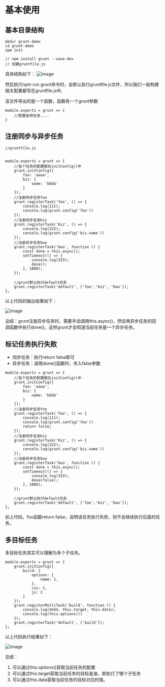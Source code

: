 # 基本使用

## 基本目录结构

```
mkdir grunt-demo
cd grunt-demo
npm init

// npm install grunt --save-dev
// 创建gruntfile.js
```

具体结构如下：
![image](http://note.youdao.com/yws/res/11075/3AD5FD1F03834E678F25503E74192277)

然后执行npm run grunt命令时，会默认执行gruntfile.js文件，所以我们一般构建相关配置都写在gruntfile.js中,

该文件导出的是一个函数，函数有一个grunt参数

```
module.exports = grunt => {
    //配置各种任务....
}
```

## 注册同步与异步任务

```
//gruntfile.js


module.exports = grunt => {
    //各个任务的配置都在initConfig()中
    grunt.initConfig({
        foo: 'aaaa',
        biz: {
            name: 'bbbb'
        }
    });
    //注册同步任务foo
    grunt.registerTask('foo', () => {
        console.log(111);
        console.log(grunt.config('foo'))
    });
    //注册同步任务biz
    grunt.registerTask('biz', () => {
        console.log(222);
        console.log(grunt.config('biz.name'))
    });
    //注册异步任务boo
    grunt.registerTask('boo', function () {
        const done = this.async();
        setTimeout(() => {
            console.log(333);
            done();
        }, 1000);
    });
    
    //grunt默认执行default任务
    grunt.registerTask('default', ['foo','biz', 'boo']);
};

```
以上代码的输出结果如下：

![image](http://note.youdao.com/yws/res/11092/72F2931872714499829FB36EDC405A55)


总结：grunt注册异步任务时，需要手动调用this.async()，然后再异步任务的回调函数中执行done()，这样grunt才会知道当前任务是一个异步任务。

## 标记任务执行失败

* 同步任务：执行return false即可
* 异步任务：调用done()函数时，传入false参数

```
module.exports = grunt => {
    //各个任务的配置都在initConfig()中
    grunt.initConfig({
        foo: 'aaaa',
        biz: {
            name: 'bbbb'
        }
    });
    //注册同步任务foo
    grunt.registerTask('foo', () => {
        console.log(111);
        console.log(grunt.config('foo'))
        return false;
    });
    //注册同步任务biz
    grunt.registerTask('biz', () => {
        console.log(222);
        console.log(grunt.config('biz.name'))
    });
    //注册异步任务boo
    grunt.registerTask('boo', function () {
        const done = this.async();
        setTimeout(() => {
            console.log(333);
            done(false);
        }, 1000);
    });
    
    //grunt默认执行default任务
    grunt.registerTask('default', ['foo','biz', 'boo']);
};
```

如上代码，foo函数return false，说明该任务执行失败，则不会继续执行后面的任务。

## 多目标任务

多目标任务其实可以理解为多个子任务。

```
module.exports = grunt => {
    grunt.initConfig({
        build: {
            options: {
                name: 1,
            },
            css: 1,
            js: 2
        }
    });
    grunt.registerMultiTask('build', function () {
        console.log(4444, this.target, this.data);
        console.log(this.options())
    });
    grunt.registerTask('default', ['build']);
};

```
以上代码执行结果如下：

![image](http://note.youdao.com/yws/res/11104/1A2E97C4845043E3AC450C8ED1F4365A)

总结：

1. 可以通过this.options()获取当前任务的配置
2. 可以通过this.target获取当前任务的目标是谁，即执行了哪个子任务
3. 可以通过this.data获取当前任务的目标对应的值。


